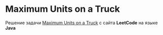 # Maximum Units on a Truck
Решение задачи [Maximum Units on a Truck](https://leetcode.com/problems/maximum-units-on-a-truck/) с сайта **LeetCode** на языке **Java**